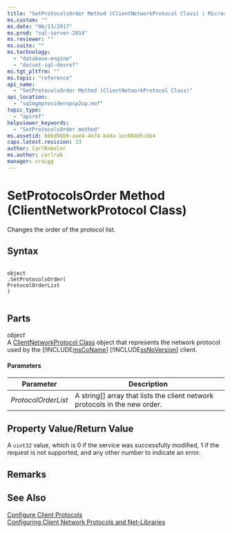 ```yaml
---
title: "SetProtocolsOrder Method (ClientNetworkProtocol Class) | Microsoft Docs"
ms.custom: ""
ms.date: "06/13/2017"
ms.prod: "sql-server-2014"
ms.reviewer: ""
ms.suite: ""
ms.technology: 
  - "database-engine"
  - "docset-sql-devref"
ms.tgt_pltfrm: ""
ms.topic: "reference"
api_name: 
  - "SetProtocolsOrder Method (ClientNetworkProtocol Class)"
api_location: 
  - "sqlmgmproviderxpsp2up.mof"
topic_type: 
  - "apiref"
helpviewer_keywords: 
  - "SetProtocolsOrder method"
ms.assetid: b86d98b9-aae4-4e74-b4da-1ec984d5c8b4
caps.latest.revision: 33
author: CarlRabeler
ms.author: carlrab
manager: craigg
---
```

# SetProtocolsOrder Method (ClientNetworkProtocol Class)
  Changes the order of the protocol list.  
  
## Syntax  
  
```  
  
object  
.SetProtocolsOrder(  
ProtocolOrderList  
)  
  
```  
  
## Parts  
 *object*  
 A [ClientNetworkProtocol Class](clientnetworkprotocol-class.md) object that represents the network protocol used by the [!INCLUDE[msCoName](../../../includes/msconame-md.md)] [!INCLUDE[ssNoVersion](../../../includes/ssnoversion-md.md)] client.  
  
#### Parameters  
  
|Parameter|Description|  
|---------------|-----------------|  
|*ProtocolOrderList*|A string[] array that lists the client network protocols in the new order.|  
  
## Property Value/Return Value  
 A `uint32` value, which is 0 if the service was successfully modified, 1 if the request is not supported, and any other number to indicate an error.  
  
## Remarks  
  
## See Also  
 [Configure Client Protocols](http://technet.microsoft.com/library/ms181035.aspx)   
 [Configuring Client Network Protocols and Net-Libraries](http://technet.microsoft.com/library/ms181035.aspx)  
  
  
